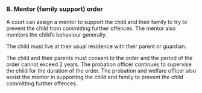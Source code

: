 ###  **8\. Mentor (family support) order**

A court can assign a mentor to support the child and their family to try to
prevent the child from committing further offences. The mentor also monitors
the child’s behaviour generally.

The child must live at their usual residence with their parent or guardian.

The child and their parents must consent to the order and the period of the
order cannot exceed 2 years. The probation officer continues to supervise the
child for the duration of the order. The probation and welfare officer also
assist the mentor in supporting the child and family to prevent the child
committing further offences.
